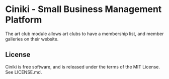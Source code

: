 Ciniki - Small Business Management Platform
===========================================

The art club module allows art clubs to have a membership list, and member galleries on their website.

License
-------
Ciniki is free software, and is released under the terms of the MIT License. See LICENSE.md.

